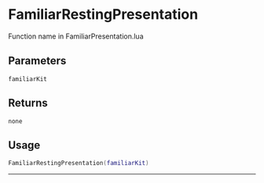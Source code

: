 # FamiliarRestingPresentation
Function name in FamiliarPresentation.lua
## Parameters
`familiarKit`
## Returns
`none`
## Usage
```lua
FamiliarRestingPresentation(familiarKit)
```
---
